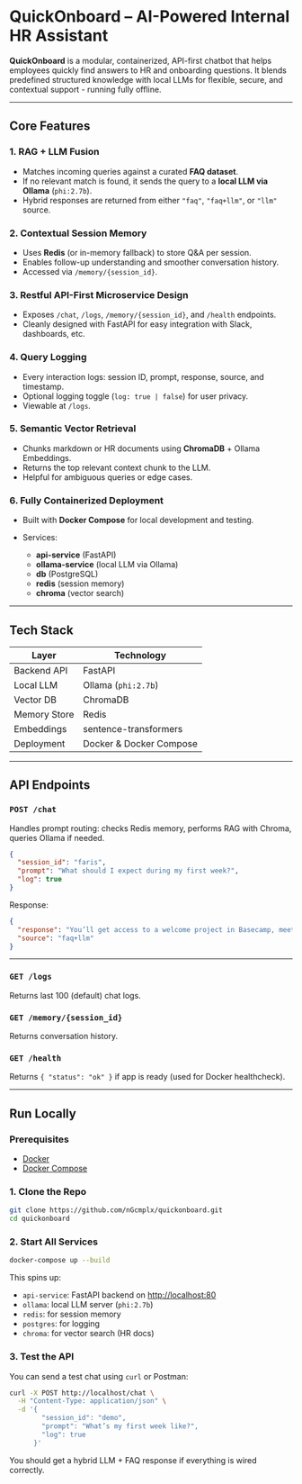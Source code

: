 # QuickOnboard – AI-Powered Internal HR Assistant

**QuickOnboard** is a modular, containerized, API-first chatbot that helps employees quickly find answers to HR and onboarding questions. It blends predefined structured knowledge with local LLMs for flexible, secure, and contextual support - running fully offline.

---

## Core Features

### 1. RAG + LLM Fusion

- Matches incoming queries against a curated **FAQ dataset**.
- If no relevant match is found, it sends the query to a **local LLM via Ollama** (`phi:2.7b`).
- Hybrid responses are returned from either `"faq"`, `"faq+llm"`, or `"llm"` source.

### 2. Contextual Session Memory

- Uses **Redis** (or in-memory fallback) to store Q\&A per session.
- Enables follow-up understanding and smoother conversation history.
- Accessed via `/memory/{session_id}`.

### 3. Restful API-First Microservice Design

- Exposes `/chat`, `/logs`, `/memory/{session_id}`, and `/health` endpoints.
- Cleanly designed with FastAPI for easy integration with Slack, dashboards, etc.

### 4. Query Logging

- Every interaction logs: session ID, prompt, response, source, and timestamp.
- Optional logging toggle (`log: true | false`) for user privacy.
- Viewable at `/logs`.

### 5. Semantic Vector Retrieval

- Chunks markdown or HR documents using **ChromaDB** + Ollama Embeddings.
- Returns the top relevant context chunk to the LLM.
- Helpful for ambiguous queries or edge cases.

### 6. Fully Containerized Deployment

- Built with **Docker Compose** for local development and testing.
- Services:

  - **api-service** (FastAPI)
  - **ollama-service** (local LLM via Ollama)
  - **db** (PostgreSQL)
  - **redis** (session memory)
  - **chroma** (vector search)

---

## Tech Stack

| Layer        | Technology              |
| ------------ | ----------------------- |
| Backend API  | FastAPI                 |
| Local LLM    | Ollama (`phi:2.7b`)     |
| Vector DB    | ChromaDB                |
| Memory Store | Redis                   |
| Embeddings   | sentence-transformers   |
| Deployment   | Docker & Docker Compose |

---

## API Endpoints

### `POST /chat`

Handles prompt routing: checks Redis memory, performs RAG with Chroma, queries Ollama if needed.

```json
{
  "session_id": "faris",
  "prompt": "What should I expect during my first week?",
  "log": true
}
```

Response:

```json
{
  "response": "You’ll get access to a welcome project in Basecamp, meet your manager and buddy, and begin your onboarding tasks.",
  "source": "faq+llm"
}
```

---

### `GET /logs`

Returns last 100 (default) chat logs.

### `GET /memory/{session_id}`

Returns conversation history.

### `GET /health`

Returns `{ "status": "ok" }` if app is ready (used for Docker healthcheck).

---

## Run Locally

### Prerequisites

* [Docker](https://docs.docker.com/get-docker/)
* [Docker Compose](https://docs.docker.com/compose/install/)

### 1. Clone the Repo

```bash
git clone https://github.com/nGcmplx/quickonboard.git
cd quickonboard
```

### 2. Start All Services

```bash
docker-compose up --build
```

This spins up:

* `api-service`: FastAPI backend on [http://localhost:80](http://localhost:80)
* `ollama`: local LLM server (`phi:2.7b`)
* `redis`: for session memory
* `postgres`: for logging
* `chroma`: for vector search (HR docs)

### 3. Test the API

You can send a test chat using `curl` or Postman:

```bash
curl -X POST http://localhost/chat \
  -H "Content-Type: application/json" \
  -d '{
        "session_id": "demo",
        "prompt": "What’s my first week like?",
        "log": true
      }'
```

You should get a hybrid LLM + FAQ response if everything is wired correctly.